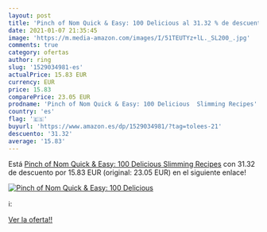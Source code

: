 ```yaml
---
layout: post
title: 'Pinch of Nom Quick & Easy: 100 Delicious al 31.32 % de descuento'
date: 2021-01-07 21:35:45
image: 'https://m.media-amazon.com/images/I/51TEUTYz+lL._SL200_.jpg'
comments: true
category: ofertas
author: ring
slug: '1529034981-es'
actualPrice: 15.83 EUR
currency: EUR
price: 15.83
comparePrice: 23.05 EUR
prodname: 'Pinch of Nom Quick & Easy: 100 Delicious  Slimming Recipes'
country: 'es'
flag: '🇪🇸'
buyurl: 'https://www.amazon.es/dp/1529034981/?tag=tolees-21'
descuento: '31.32'
average: '15.83'
---
```


Está [Pinch of Nom Quick & Easy: 100 Delicious  Slimming Recipes](https://www.amazon.es/dp/1529034981/?tag=tolees-21) con 31.32 de descuento por 15.83 EUR (original: 23.05 EUR) en el siguiente enlace!

[![Pinch of Nom Quick & Easy: 100 Delicious](https://m.media-amazon.com/images/I/51TEUTYz+lL._SL200_.jpg)](https://www.amazon.es/dp/1529034981/?tag=tolees-21)

ℹ️:


[Ver la oferta!!](https://www.amazon.es/dp/1529034981/?tag=tolees-21)
